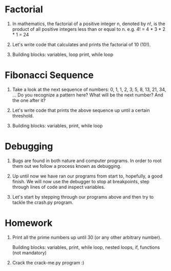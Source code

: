 # Factorial

1. In mathematics, the factorial of a positive integer n, denoted by n!, is the product of all positive integers less than or equal to n.
   e.g. 4! = 4 * 3 * 2 * 1 = 24
   
2. Let's write code that calculates and prints the factorial of 10 (10!).

3. Building blocks: variables, loop print, while loop


# Fibonacci Sequence

1. Take a look at the next sequence of numbers:
   0, 1, 1, 2, 3, 5, 8, 13, 21, 34, ...
   Do you recognize a pattern here? What will be the next number? And the one after it?

2. Let's write code that prints the above sequence up until a certain threshold.

3. Building blocks: variables, print, while loop


# Debugging

1. Bugs are found in both nature and computer programs. In order to root them out we follow a process known as debugging.

2. Up until now we have ran our programs from start to, hopefully, a good finish.
   We will now use the debugger to stop at breakpoints, step through lines of code and inspect variables.
   
3. Let's start by stepping through our programs above and then try to tackle the crash.py program.


# Homework

1. Print all the prime numbers up until 30 (or any other arbitrary number).

   Building blocks: variables, print, while loop, nested loops, if, functions (not mandatory)

2. Crack the crack-me.py program :)

